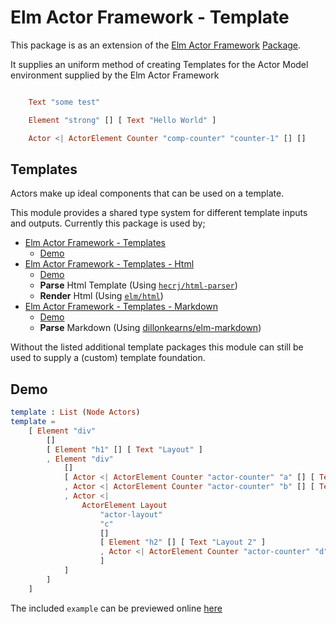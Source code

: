 # Elm Actor Framework - Template

This package is as an extension of the [Elm Actor Framework](https://github.com/tricycle/elm-actor-framework) [Package](https://package.elm-lang.org/packages/tricycle/elm-actor-framework/latest).

It supplies an uniform method of creating Templates for the Actor Model
environment supplied by the Elm Actor Framework

```elm

    Text "some test"

    Element "strong" [] [ Text "Hello World" ]

    Actor <| ActorElement Counter "comp-counter" "counter-1" [] []

```

## Templates

Actors make up ideal components that can be used on a template.

This module provides a shared type system for different template inputs and
outputs. Currently this package is used by;

- [Elm Actor Framework - Templates](https://github.com/tricycle/elm-actor-framework-template)
  - [Demo](https://tricycle.github.io/elm-actor-framework)
- [Elm Actor Framework - Templates - Html](https://github.com/tricycle/elm-actor-framework-template-html)
  - [Demo](https://tricycle.github.io/elm-actor-framework-template-html)
  - **Parse** Html Template (Using [`hecrj/html-parser`](https://github.com/hecrj/html-parser))
  - **Render** Html (Using [`elm/html`](https://github.com/elm/html))
- [Elm Actor Framework - Templates - Markdown](https://github.com/tricycle/elm-actor-framework-template-markdown)
  - [Demo](https://tricycle.github.io/elm-actor-framework-template-markdown)
  - **Parse** Markdown (Using [dillonkearns/elm-markdown](https://github.com/dillonkearns/elm-markdown))

Without the listed additional template packages this module can still be used to
supply a (custom) template foundation.

## Demo

```elm
template : List (Node Actors)
template =
    [ Element "div"
        []
        [ Element "h1" [] [ Text "Layout" ]
        , Element "div"
            []
            [ Actor <| ActorElement Counter "actor-counter" "a" [] [ Text "0" ]
            , Actor <| ActorElement Counter "actor-counter" "b" [] [ Text "10" ]
            , Actor <|
                ActorElement Layout
                    "actor-layout"
                    "c"
                    []
                    [ Element "h2" [] [ Text "Layout 2" ]
                    , Actor <| ActorElement Counter "actor-counter" "d" [] [ Text "100" ]
                    ]
            ]
        ]
    ]
```

The included `example` can be previewed online [here](https://tricycle.github.io/elm-actor-framework-template)
